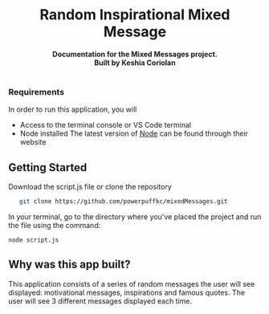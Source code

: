 
<div align="center">
  <h1> Random Inspirational Mixed Message </h1>
  <strong>Documentation for the Mixed Messages project.</strong><br>
  <strong>Built by Keshia Coriolan</strong>
</div>
<br>

### Requirements

In order to run this application, you will

- Access to the terminal console or VS Code terminal
- Node installed
  The latest version of [Node](https://nodejs.org/en?gad_source=1) can be found through their website

## Getting Started

Download the script.js file or clone the repository

```sh
   git clone https://github.com/powerpuffkc/mixedMessages.git
```

In your terminal, go to the directory where you've placed the project and run the file using the command:

`node script.js`

## Why was this app built?

This application consists of a series of random messages the user will see displayed: motivational messages, inspirations and famous quotes. The user will see 3 different messages displayed each time.
